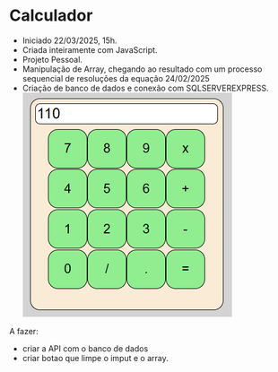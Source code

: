 # Calculador

- Iniciado 22/03/2025, 15h.
- Criada inteiramente com JavaScript.
- Projeto Pessoal.
- Manipulação de Array, chegando ao resultado
  com um processo sequencial de resoluções da equação
  24/02/2025
- Criação de banco de dados e conexão com SQLSERVEREXPRESS.
![alt text](./image.png)

A fazer:
- criar a API com o banco de dados
- criar botao que limpe o imput e o array.
